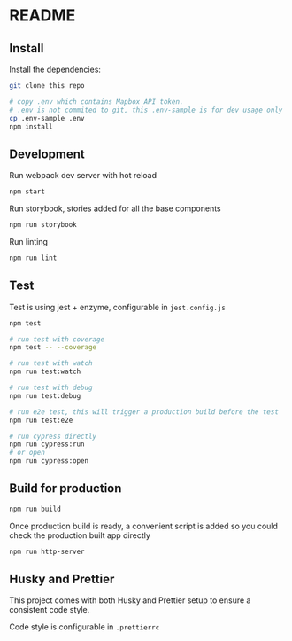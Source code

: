 # README

## Install

Install the dependencies:

```bash
git clone this repo

# copy .env which contains Mapbox API token.
# .env is not commited to git, this .env-sample is for dev usage only
cp .env-sample .env
npm install
```

## Development

Run webpack dev server with hot reload

```bash
npm start
```

Run storybook, stories added for all the base components

```bash
npm run storybook
```

Run linting

```bash
npm run lint
```

## Test

Test is using jest + enzyme, configurable in `jest.config.js`

```bash
npm test

# run test with coverage
npm test -- --coverage

# run test with watch
npm run test:watch

# run test with debug
npm run test:debug

# run e2e test, this will trigger a production build before the test
npm run test:e2e

# run cypress directly
npm run cypress:run
# or open
npm run cypress:open
```

## Build for production

```bash
npm run build
```

Once production build is ready, a convenient script is added so you could check the production built app directly

```bash
npm run http-server
```

## Husky and Prettier

This project comes with both Husky and Prettier setup to ensure a consistent code style. 

Code style is configurable in `.prettierrc`
